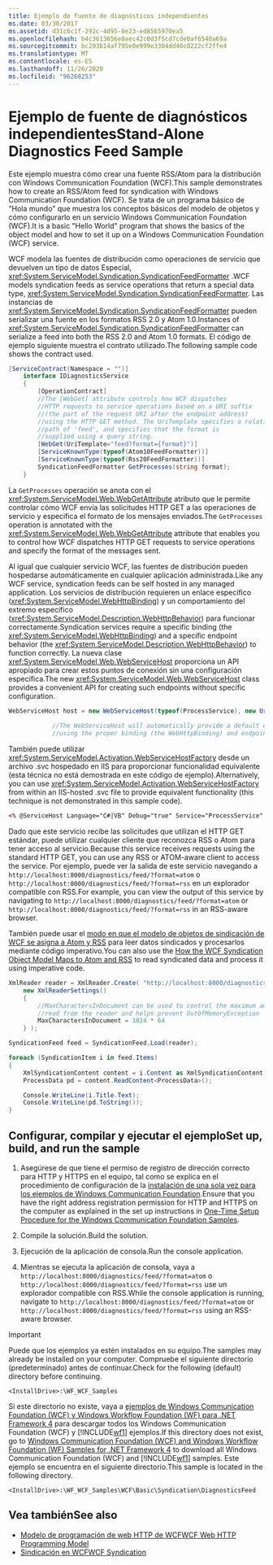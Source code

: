 ```yaml
---
title: Ejemplo de fuente de diagnósticos independientes
ms.date: 03/30/2017
ms.assetid: d31c6c1f-292c-4d95-8e23-ed8565970ea5
ms.openlocfilehash: b4c3613656e0aec42c0d3f5cd7cde0af6540a69a
ms.sourcegitcommit: bc293b14af795e0e999e3304dd40c0222cf2ffe4
ms.translationtype: MT
ms.contentlocale: es-ES
ms.lasthandoff: 11/26/2020
ms.locfileid: "96268253"
---
```

# <a name="stand-alone-diagnostics-feed-sample"></a><span data-ttu-id="3a1a3-102">Ejemplo de fuente de diagnósticos independientes</span><span class="sxs-lookup"><span data-stu-id="3a1a3-102">Stand-Alone Diagnostics Feed Sample</span></span>

<span data-ttu-id="3a1a3-103">Este ejemplo muestra cómo crear una fuente RSS/Atom para la distribución con Windows Communication Foundation (WCF).</span><span class="sxs-lookup"><span data-stu-id="3a1a3-103">This sample demonstrates how to create an RSS/Atom feed for syndication with Windows Communication Foundation (WCF).</span></span> <span data-ttu-id="3a1a3-104">Se trata de un programa básico de "Hola mundo" que muestra los conceptos básicos del modelo de objetos y cómo configurarlo en un servicio Windows Communication Foundation (WCF).</span><span class="sxs-lookup"><span data-stu-id="3a1a3-104">It is a basic "Hello World" program that shows the basics of the object model and how to set it up on a Windows Communication Foundation (WCF) service.</span></span>  
  
 <span data-ttu-id="3a1a3-105">WCF modela las fuentes de distribución como operaciones de servicio que devuelven un tipo de datos Especial, <xref:System.ServiceModel.Syndication.SyndicationFeedFormatter> .</span><span class="sxs-lookup"><span data-stu-id="3a1a3-105">WCF models syndication feeds as service operations that return a special data type, <xref:System.ServiceModel.Syndication.SyndicationFeedFormatter>.</span></span> <span data-ttu-id="3a1a3-106">Las instancias de <xref:System.ServiceModel.Syndication.SyndicationFeedFormatter> pueden serializar una fuente en los formatos RSS 2.0 y Atom 1.0.</span><span class="sxs-lookup"><span data-stu-id="3a1a3-106">Instances of <xref:System.ServiceModel.Syndication.SyndicationFeedFormatter> can serialize a feed into both the RSS 2.0 and Atom 1.0 formats.</span></span> <span data-ttu-id="3a1a3-107">El código de ejemplo siguiente muestra el contrato utilizado.</span><span class="sxs-lookup"><span data-stu-id="3a1a3-107">The following sample code shows the contract used.</span></span>  
  
```csharp  
[ServiceContract(Namespace = "")]  
    interface IDiagnosticsService  
    {  
        [OperationContract]  
        //The [WebGet] attribute controls how WCF dispatches  
        //HTTP requests to service operations based on a URI suffix  
        //(the part of the request URI after the endpoint address)  
        //using the HTTP GET method. The UriTemplate specifies a relative  
        //path of 'feed', and specifies that the format is  
        //supplied using a query string.
        [WebGet(UriTemplate="feed?format={format}")]  
        [ServiceKnownType(typeof(Atom10FeedFormatter))]  
        [ServiceKnownType(typeof(Rss20FeedFormatter))]  
        SyndicationFeedFormatter GetProcesses(string format);  
    }  
```  
  
 <span data-ttu-id="3a1a3-108">La `GetProcesses` operación se anota con el <xref:System.ServiceModel.Web.WebGetAttribute> atributo que le permite controlar cómo WCF envía las solicitudes HTTP GET a las operaciones de servicio y especifica el formato de los mensajes enviados.</span><span class="sxs-lookup"><span data-stu-id="3a1a3-108">The `GetProcesses` operation is annotated with the <xref:System.ServiceModel.Web.WebGetAttribute> attribute that enables you to control how WCF dispatches HTTP GET requests to service operations and specify the format of the messages sent.</span></span>  
  
 <span data-ttu-id="3a1a3-109">Al igual que cualquier servicio WCF, las fuentes de distribución pueden hospedarse automáticamente en cualquier aplicación administrada.</span><span class="sxs-lookup"><span data-stu-id="3a1a3-109">Like any WCF service, syndication feeds can be self hosted in any managed application.</span></span> <span data-ttu-id="3a1a3-110">Los servicios de distribución requieren un enlace específico (<xref:System.ServiceModel.WebHttpBinding>) y un comportamiento del extremo específico (<xref:System.ServiceModel.Description.WebHttpBehavior>) para funcionar correctamente.</span><span class="sxs-lookup"><span data-stu-id="3a1a3-110">Syndication services require a specific binding (the <xref:System.ServiceModel.WebHttpBinding>) and a specific endpoint behavior (the <xref:System.ServiceModel.Description.WebHttpBehavior>) to function correctly.</span></span> <span data-ttu-id="3a1a3-111">La nueva clase <xref:System.ServiceModel.Web.WebServiceHost> proporciona un API apropiado para crear estos puntos de conexión sin una configuración específica.</span><span class="sxs-lookup"><span data-stu-id="3a1a3-111">The new <xref:System.ServiceModel.Web.WebServiceHost> class provides a convenient API for creating such endpoints without specific configuration.</span></span>  
  
```csharp  
WebServiceHost host = new WebServiceHost(typeof(ProcessService), new Uri("http://localhost:8000/diagnostics"));  
  
            //The WebServiceHost will automatically provide a default endpoint at the base address  
            //using the proper binding (the WebHttpBinding) and endpoint behavior (the WebHttpBehavior)  
```  
  
 <span data-ttu-id="3a1a3-112">También puede utilizar <xref:System.ServiceModel.Activation.WebServiceHostFactory> desde un archivo .svc hospedado en IIS para proporcionar funcionalidad equivalente (esta técnica no está demostrada en este código de ejemplo).</span><span class="sxs-lookup"><span data-stu-id="3a1a3-112">Alternatively, you can use <xref:System.ServiceModel.Activation.WebServiceHostFactory> from within an IIS-hosted .svc file to provide equivalent functionality (this technique is not demonstrated in this sample code).</span></span>  
  
```xml
<% @ServiceHost Language="C#|VB" Debug="true" Service="ProcessService" %>
```
  
 <span data-ttu-id="3a1a3-113">Dado que este servicio recibe las solicitudes que utilizan el HTTP GET estándar, puede utilizar cualquier cliente que reconozca RSS o Atom para tener acceso al servicio.</span><span class="sxs-lookup"><span data-stu-id="3a1a3-113">Because this service receives requests using the standard HTTP GET, you can use any RSS or ATOM-aware client to access the service.</span></span> <span data-ttu-id="3a1a3-114">Por ejemplo, puede ver la salida de este servicio navegando a `http://localhost:8000/diagnostics/feed/?format=atom` o `http://localhost:8000/diagnostics/feed/?format=rss` en un explorador compatible con RSS.</span><span class="sxs-lookup"><span data-stu-id="3a1a3-114">For example, you can view the output of this service by navigating to `http://localhost:8000/diagnostics/feed/?format=atom` or `http://localhost:8000/diagnostics/feed/?format=rss` in an RSS-aware browser.</span></span>
  
 <span data-ttu-id="3a1a3-115">También puede usar el [modo en que el modelo de objetos de sindicación de WCF se asigna a Atom y RSS](../feature-details/how-the-wcf-syndication-object-model-maps-to-atom-and-rss.md) para leer datos sindicados y procesarlos mediante código imperativo.</span><span class="sxs-lookup"><span data-stu-id="3a1a3-115">You can also use the [How the WCF Syndication Object Model Maps to Atom and RSS](../feature-details/how-the-wcf-syndication-object-model-maps-to-atom-and-rss.md) to read syndicated data and process it using imperative code.</span></span>  
  
```csharp
XmlReader reader = XmlReader.Create( "http://localhost:8000/diagnostics/feed/?format=rss",
    new XmlReaderSettings()
    {
        //MaxCharactersInDocument can be used to control the maximum amount of data
        //read from the reader and helps prevent OutOfMemoryException
        MaxCharactersInDocument = 1024 * 64
    } );

SyndicationFeed feed = SyndicationFeed.Load(reader);

foreach (SyndicationItem i in feed.Items)
{
    XmlSyndicationContent content = i.Content as XmlSyndicationContent;
    ProcessData pd = content.ReadContent<ProcessData>();

    Console.WriteLine(i.Title.Text);
    Console.WriteLine(pd.ToString());
}
```
  
## <a name="set-up-build-and-run-the-sample"></a><span data-ttu-id="3a1a3-116">Configurar, compilar y ejecutar el ejemplo</span><span class="sxs-lookup"><span data-stu-id="3a1a3-116">Set up, build, and run the sample</span></span>
  
1. <span data-ttu-id="3a1a3-117">Asegúrese de que tiene el permiso de registro de dirección correcto para HTTP y HTTPS en el equipo, tal como se explica en el procedimiento de configuración de la [instalación de una sola vez para los ejemplos de Windows Communication Foundation](one-time-setup-procedure-for-the-wcf-samples.md).</span><span class="sxs-lookup"><span data-stu-id="3a1a3-117">Ensure that you have the right address registration permission for HTTP and HTTPS on the computer as explained in the set up instructions in [One-Time Setup Procedure for the Windows Communication Foundation Samples](one-time-setup-procedure-for-the-wcf-samples.md).</span></span>

2. <span data-ttu-id="3a1a3-118">Compile la solución.</span><span class="sxs-lookup"><span data-stu-id="3a1a3-118">Build the solution.</span></span>

3. <span data-ttu-id="3a1a3-119">Ejecución de la aplicación de consola.</span><span class="sxs-lookup"><span data-stu-id="3a1a3-119">Run the console application.</span></span>

4. <span data-ttu-id="3a1a3-120">Mientras se ejecuta la aplicación de consola, vaya a `http://localhost:8000/diagnostics/feed/?format=atom` o `http://localhost:8000/diagnostics/feed/?format=rss` use un explorador compatible con RSS.</span><span class="sxs-lookup"><span data-stu-id="3a1a3-120">While the console application is running, navigate to `http://localhost:8000/diagnostics/feed/?format=atom` or `http://localhost:8000/diagnostics/feed/?format=rss` using an RSS-aware browser.</span></span>

> [!IMPORTANT]
> <span data-ttu-id="3a1a3-121">Puede que los ejemplos ya estén instalados en su equipo.</span><span class="sxs-lookup"><span data-stu-id="3a1a3-121">The samples may already be installed on your computer.</span></span> <span data-ttu-id="3a1a3-122">Compruebe el siguiente directorio (predeterminado) antes de continuar.</span><span class="sxs-lookup"><span data-stu-id="3a1a3-122">Check for the following (default) directory before continuing.</span></span>
>
> `<InstallDrive>:\WF_WCF_Samples`
>
> <span data-ttu-id="3a1a3-123">Si este directorio no existe, vaya a [ejemplos de Windows Communication Foundation (WCF) y Windows Workflow Foundation (WF) para .NET Framework 4](https://www.microsoft.com/download/details.aspx?id=21459) para descargar todos los Windows Communication Foundation (WCF) y [!INCLUDE[wf1](../../../../includes/wf1-md.md)] ejemplos.</span><span class="sxs-lookup"><span data-stu-id="3a1a3-123">If this directory does not exist, go to [Windows Communication Foundation (WCF) and Windows Workflow Foundation (WF) Samples for .NET Framework 4](https://www.microsoft.com/download/details.aspx?id=21459) to download all Windows Communication Foundation (WCF) and [!INCLUDE[wf1](../../../../includes/wf1-md.md)] samples.</span></span> <span data-ttu-id="3a1a3-124">Este ejemplo se encuentra en el siguiente directorio.</span><span class="sxs-lookup"><span data-stu-id="3a1a3-124">This sample is located in the following directory.</span></span>
>
> `<InstallDrive>:\WF_WCF_Samples\WCF\Basic\Syndication\DiagnosticsFeed`

## <a name="see-also"></a><span data-ttu-id="3a1a3-125">Vea también</span><span class="sxs-lookup"><span data-stu-id="3a1a3-125">See also</span></span>

- [<span data-ttu-id="3a1a3-126">Modelo de programación de web HTTP de WCF</span><span class="sxs-lookup"><span data-stu-id="3a1a3-126">WCF Web HTTP Programming Model</span></span>](../feature-details/wcf-web-http-programming-model.md)
- [<span data-ttu-id="3a1a3-127">Sindicación en WCF</span><span class="sxs-lookup"><span data-stu-id="3a1a3-127">WCF Syndication</span></span>](../feature-details/wcf-syndication.md)

